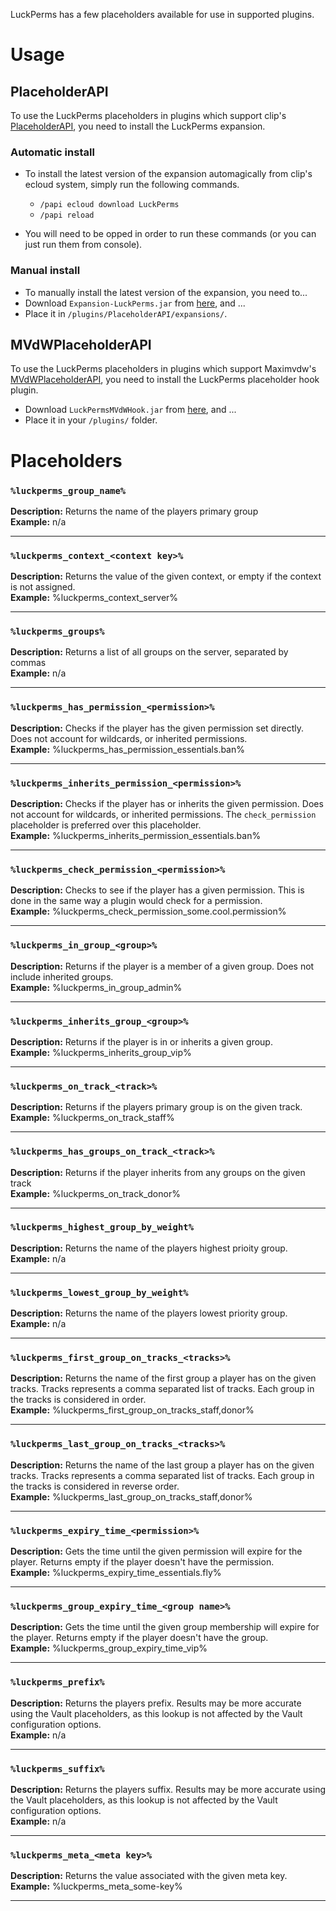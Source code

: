 LuckPerms has a few placeholders available for use in supported plugins.

# Usage
## PlaceholderAPI
To use the LuckPerms placeholders in plugins which support clip's [PlaceholderAPI](https://www.spigotmc.org/resources/placeholderapi.6245/), you need to install the LuckPerms expansion.

### Automatic install
* To install the latest version of the expansion automagically from clip's ecloud system, simply run the following commands.
  * `/papi ecloud download LuckPerms`
  * `/papi reload`

* You will need to be opped in order to run these commands (or you can just run them from console).

### Manual install
* To manually install the latest version of the expansion, you need to...
* Download `Expansion-LuckPerms.jar` from [here](https://ci.lucko.me/job/LuckPermsPlaceholders/), and ...
* Place it in `/plugins/PlaceholderAPI/expansions/`.

## MVdWPlaceholderAPI
To use the LuckPerms placeholders in plugins which support Maximvdw's [MVdWPlaceholderAPI](https://www.spigotmc.org/resources/mvdwplaceholderapi.11182/), you need to install the LuckPerms placeholder hook plugin.

* Download `LuckPermsMVdWHook.jar` from [here](https://ci.lucko.me/job/LuckPermsPlaceholders/), and ...
* Place it in your `/plugins/` folder.

# Placeholders
### `%luckperms_group_name%`
**Description:** Returns the name of the players primary group    
**Example:** n/a

___
### `%luckperms_context_<context key>%`
**Description:** Returns the value of the given context, or empty if the context is not assigned.    
**Example:** %luckperms_context_server%

___
### `%luckperms_groups%`
**Description:** Returns a list of all groups on the server, separated by commas    
**Example:** n/a

___
### `%luckperms_has_permission_<permission>%`
**Description:** Checks if the player has the given permission set directly. Does not account for wildcards, or inherited permissions.    
**Example:** %luckperms_has_permission_essentials.ban%

___
### `%luckperms_inherits_permission_<permission>%`
**Description:** Checks if the player has or inherits the given permission. Does not account for wildcards, or inherited permissions. The `check_permission` placeholder is preferred over this placeholder.    
**Example:** %luckperms_inherits_permission_essentials.ban%

___
### `%luckperms_check_permission_<permission>%`
**Description:** Checks to see if the player has a given permission. This is done in the same way a plugin would check for a permission.    
**Example:** %luckperms_check_permission_some.cool.permission%

___
### `%luckperms_in_group_<group>%`
**Description:** Returns if the player is a member of a given group. Does not include inherited groups.    
**Example:** %luckperms_in_group_admin%

___
### `%luckperms_inherits_group_<group>%`
**Description:** Returns if the player is in or inherits a given group.    
**Example:** %luckperms_inherits_group_vip%

___
### `%luckperms_on_track_<track>%`
**Description:** Returns if the players primary group is on the given track.    
**Example:** %luckperms_on_track_staff%

___
### `%luckperms_has_groups_on_track_<track>%`
**Description:** Returns if the player inherits from any groups on the given track    
**Example:** %luckperms_on_track_donor%

___
### `%luckperms_highest_group_by_weight%`
**Description:** Returns the name of the players highest prioity group.    
**Example:** n/a

___
### `%luckperms_lowest_group_by_weight%`
**Description:** Returns the name of the players lowest priority group.    
**Example:** n/a

___
### `%luckperms_first_group_on_tracks_<tracks>%`
**Description:** Returns the name of the first group a player has on the given tracks. Tracks represents a comma separated list of tracks. Each group in the tracks is considered in order.    
**Example:** %luckperms_first_group_on_tracks_staff,donor%

___
### `%luckperms_last_group_on_tracks_<tracks>%`
**Description:** Returns the name of the last group a player has on the given tracks. Tracks represents a comma separated list of tracks. Each group in the tracks is considered in reverse order.    
**Example:** %luckperms_last_group_on_tracks_staff,donor%

___
### `%luckperms_expiry_time_<permission>%`
**Description:** Gets the time until the given permission will expire for the player. Returns empty if the player doesn't have the permission.    
**Example:** %luckperms_expiry_time_essentials.fly%

___
### `%luckperms_group_expiry_time_<group name>%`
**Description:** Gets the time until the given group membership will expire for the player. Returns empty if the player doesn't have the group.    
**Example:** %luckperms_group_expiry_time_vip%

___
### `%luckperms_prefix%`
**Description:** Returns the players prefix. Results may be more accurate using the Vault placeholders, as this lookup is not affected by the Vault configuration options.    
**Example:** n/a

___
### `%luckperms_suffix%`
**Description:** Returns the players suffix. Results may be more accurate using the Vault placeholders, as this lookup is not affected by the Vault configuration options.    
**Example:** n/a

___
### `%luckperms_meta_<meta key>%`
**Description:** Returns the value associated with the given meta key.    
**Example:** %luckperms_meta_some-key%

___
